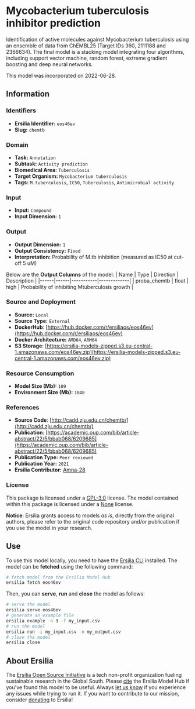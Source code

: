 # Mycobacterium tuberculosis inhibitor prediction

Identification of active molecules against Mycobacterium tuberculosis using an ensemble of data from ChEMBL25 (Target IDs 360, 2111188 and 2366634). The final model is a stacking model integrating four algorithms, including support vector machine, random forest, extreme gradient boosting and deep neural networks.

This model was incorporated on 2022-06-28.

## Information
### Identifiers
- **Ersilia Identifier:** `eos46ev`
- **Slug:** `chemtb`

### Domain
- **Task:** `Annotation`
- **Subtask:** `Activity prediction`
- **Biomedical Area:** `Tuberculosis`
- **Target Organism:** `Mycobacterium tuberculosis`
- **Tags:** `M.tuberculosis`, `IC50`, `Tuberculosis`, `Antimicrobial activity`

### Input
- **Input:** `Compound`
- **Input Dimension:** `1`

### Output
- **Output Dimension:** `1`
- **Output Consistency:** `Fixed`
- **Interpretation:** Probability of M.tb inhibition (measured as IC50 at cut-off 5 uM)

Below are the **Output Columns** of the model:
| Name | Type | Direction | Description |
|------|------|-----------|-------------|
| proba_chemtb | float | high | Probability of inhibiting Mtuberculosis growth |


### Source and Deployment
- **Source:** `Local`
- **Source Type:** `External`
- **DockerHub**: [https://hub.docker.com/r/ersiliaos/eos46ev](https://hub.docker.com/r/ersiliaos/eos46ev)
- **Docker Architecture:** `AMD64`, `ARM64`
- **S3 Storage**: [https://ersilia-models-zipped.s3.eu-central-1.amazonaws.com/eos46ev.zip](https://ersilia-models-zipped.s3.eu-central-1.amazonaws.com/eos46ev.zip)

### Resource Consumption
- **Model Size (Mb):** `109`
- **Environment Size (Mb):** `1848`


### References
- **Source Code**: [http://cadd.zju.edu.cn/chemtb/](http://cadd.zju.edu.cn/chemtb/)
- **Publication**: [https://academic.oup.com/bib/article-abstract/22/5/bbab068/6209685](https://academic.oup.com/bib/article-abstract/22/5/bbab068/6209685)
- **Publication Type:** `Peer reviewed`
- **Publication Year:** `2021`
- **Ersilia Contributor:** [Amna-28](https://github.com/Amna-28)

### License
This package is licensed under a [GPL-3.0](https://github.com/ersilia-os/ersilia/blob/master/LICENSE) license. The model contained within this package is licensed under a [None](LICENSE) license.

**Notice**: Ersilia grants access to models _as is_, directly from the original authors, please refer to the original code repository and/or publication if you use the model in your research.


## Use
To use this model locally, you need to have the [Ersilia CLI](https://github.com/ersilia-os/ersilia) installed.
The model can be **fetched** using the following command:
```bash
# fetch model from the Ersilia Model Hub
ersilia fetch eos46ev
```
Then, you can **serve**, **run** and **close** the model as follows:
```bash
# serve the model
ersilia serve eos46ev
# generate an example file
ersilia example -n 3 -f my_input.csv
# run the model
ersilia run -i my_input.csv -o my_output.csv
# close the model
ersilia close
```

## About Ersilia
The [Ersilia Open Source Initiative](https://ersilia.io) is a tech non-profit organization fueling sustainable research in the Global South.
Please [cite](https://github.com/ersilia-os/ersilia/blob/master/CITATION.cff) the Ersilia Model Hub if you've found this model to be useful. Always [let us know](https://github.com/ersilia-os/ersilia/issues) if you experience any issues while trying to run it.
If you want to contribute to our mission, consider [donating](https://www.ersilia.io/donate) to Ersilia!

